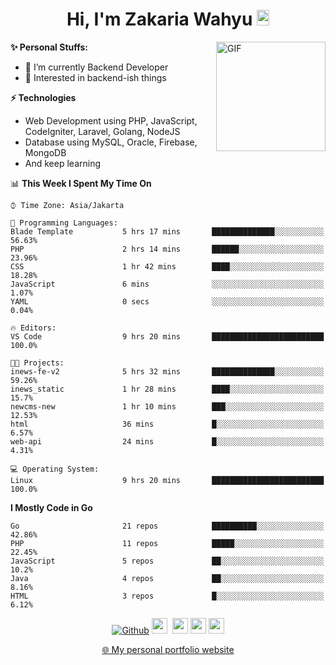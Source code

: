 <h1 align="center">Hi, I'm Zakaria Wahyu <img src="https://github.com/TheDudeThatCode/TheDudeThatCode/blob/master/Assets/Hi.gif" width="20px" height="25px"></h1>

<img align="right" alt="GIF" height="175px" src="https://www.nayakapratama.co.id/wp-content/uploads/2019/07/Website-Maintenance.gif" />

**✨ Personal Stuffs:**
- 🔭 I’m currently Backend Developer
- 🌱 Interested in backend-ish things

**⚡ Technologies**
- Web Development using PHP, JavaScript, CodeIgniter, Laravel, Golang, NodeJS
- Database using MySQL, Oracle, Firebase, MongoDB
- And keep learning

<!--START_SECTION:waka-->
📊 **This Week I Spent My Time On** 

```text
⌚︎ Time Zone: Asia/Jakarta

💬 Programming Languages: 
Blade Template           5 hrs 17 mins       ██████████████░░░░░░░░░░░   56.63% 
PHP                      2 hrs 14 mins       ██████░░░░░░░░░░░░░░░░░░░   23.96% 
CSS                      1 hr 42 mins        ████░░░░░░░░░░░░░░░░░░░░░   18.28% 
JavaScript               6 mins              ░░░░░░░░░░░░░░░░░░░░░░░░░   1.07% 
YAML                     0 secs              ░░░░░░░░░░░░░░░░░░░░░░░░░   0.04%

🔥 Editors: 
VS Code                  9 hrs 20 mins       █████████████████████████   100.0%

🐱‍💻 Projects: 
inews-fe-v2              5 hrs 32 mins       ██████████████░░░░░░░░░░░   59.26% 
inews_static             1 hr 28 mins        ████░░░░░░░░░░░░░░░░░░░░░   15.7% 
newcms-new               1 hr 10 mins        ███░░░░░░░░░░░░░░░░░░░░░░   12.53% 
html                     36 mins             █░░░░░░░░░░░░░░░░░░░░░░░░   6.57% 
web-api                  24 mins             █░░░░░░░░░░░░░░░░░░░░░░░░   4.31%

💻 Operating System: 
Linux                    9 hrs 20 mins       █████████████████████████   100.0%

```

**I Mostly Code in Go** 

```text
Go                       21 repos            ██████████░░░░░░░░░░░░░░░   42.86% 
PHP                      11 repos            █████░░░░░░░░░░░░░░░░░░░░   22.45% 
JavaScript               5 repos             ██░░░░░░░░░░░░░░░░░░░░░░░   10.2% 
Java                     4 repos             ██░░░░░░░░░░░░░░░░░░░░░░░   8.16% 
HTML                     3 repos             █░░░░░░░░░░░░░░░░░░░░░░░░   6.12%

```



<!--END_SECTION:waka-->

<p align="center">
<a href="https://github.com/zakariawahyu" target="_blank"><img alt="Github" src="https://img.shields.io/badge/GitHub-%2312100E.svg?&style=for-the-badge&logo=Github&logoColor=white" /></a>
<a href="https://www.twitter.com/_zakariawahyu"><img src="https://img.shields.io/badge/twitter-%231DA1F2.svg?&style=for-the-badge&logo=twitter&logoColor=white" height=25></a> 
<a href="https://www.linkedin.com/in/zakariawahyu"><img src="https://img.shields.io/badge/linkedin-%230077B5.svg?&style=for-the-badge&logo=linkedin&logoColor=white" height=25></a> 
<a href="https://www.instagram.com/_zakariawahyu"><img src="https://img.shields.io/badge/instagram-%23E4405F.svg?&style=for-the-badge&logo=instagram&logoColor=white" height=25></a>
<a href="https://medium.com/@zakariawahyu"><img src="https://img.shields.io/badge/Medium-12100E?style=for-the-badge&logo=medium&logoColor=white" height=25></a>
</p>
<p align="center"><a href="https://www.zakariawahyu.com" target="_blank">🌐 My personal portfolio website</a></p>
